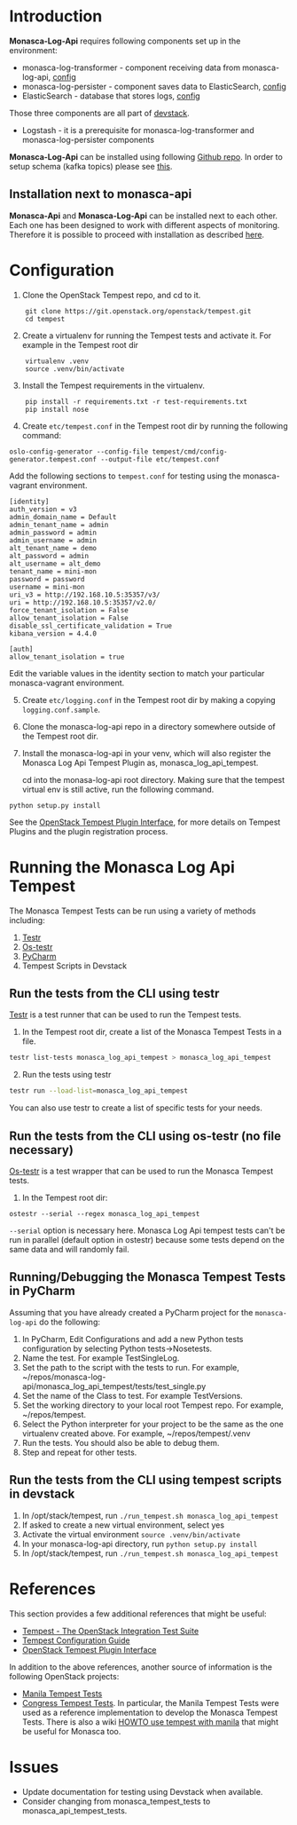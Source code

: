 # Introduction

**Monasca-Log-Api** requires following components set up in the environment:

* monasca-log-transformer - component receiving data from monasca-log-api, [config](../devstack/files/transformer.conf)
* monasca-log-persister - component saves data to ElasticSearch, [config](../devstack/files/persister.conf)
* ElasticSearch - database that stores logs, [config](../devstack/files/elasticsearch.yml)

Those three components are all part of [devstack](https://github.com/openstack/monasca-api/tree/master/devstack).

* Logstash - it is a prerequisite for monasca-log-transformer and monasca-log-persister components

**Monasca-Log-Api** can be installed using following [Github repo](https://github.com/openstack/monasca-log-api/).
In order to setup schema (kafka topics) please see [this](https://github.com/openstack/monasca-log-api/blob/master/devstack/plugin.sh#L198).

## Installation next to monasca-api

**Monasca-Api** and  **Monasca-Log-Api** can be installed next to each other.
Each one has been designed to work with different aspects of monitoring.
Therefore it is possible to proceed with installation as described
[here](https://github.com/openstack/monasca-log-api/blob/master/devstack/).

# Configuration
1. Clone the OpenStack Tempest repo, and cd to it.

```
    git clone https://git.openstack.org/openstack/tempest.git
    cd tempest
```

2. Create a virtualenv for running the Tempest tests and activate it.
For example in the Tempest root dir

```
    virtualenv .venv
    source .venv/bin/activate
```

3. Install the Tempest requirements in the virtualenv.

```
    pip install -r requirements.txt -r test-requirements.txt
    pip install nose
```

4. Create ```etc/tempest.conf``` in the Tempest root dir by
running the following command:

 ```
 oslo-config-generator --config-file tempest/cmd/config-generator.tempest.conf --output-file etc/tempest.conf
 ```

 Add the following sections to ```tempest.conf``` for testing
 using the monasca-vagrant environment.

 ```
 [identity]
 auth_version = v3
 admin_domain_name = Default
 admin_tenant_name = admin
 admin_password = admin
 admin_username = admin
 alt_tenant_name = demo
 alt_password = admin
 alt_username = alt_demo
 tenant_name = mini-mon
 password = password
 username = mini-mon
 uri_v3 = http://192.168.10.5:35357/v3/
 uri = http://192.168.10.5:35357/v2.0/
 force_tenant_isolation = False
 allow_tenant_isolation = False
 disable_ssl_certificate_validation = True
 kibana_version = 4.4.0

 [auth]
 allow_tenant_isolation = true
 ```

 Edit the variable values in the identity section to match your particular
 monasca-vagrant environment.

5. Create ```etc/logging.conf``` in the Tempest root dir by making a copying
```logging.conf.sample```.

6. Clone the monasca-log-api repo in a directory somewhere outside of the
Tempest root dir.

7. Install the monasca-log-api in your venv, which will also register
   the Monasca Log Api Tempest Plugin as, monasca_log_api_tempest.

   cd into the monasa-log-api root directory. Making sure that the tempest
   virtual env is still active, run the following command.

 ```
 python setup.py install
 ```

See the [OpenStack Tempest Plugin
Interface](http://docs.openstack.org/developer/tempest/plugin.html), for more
details on Tempest Plugins and the plugin registration process.

# Running the Monasca Log Api Tempest
The Monasca Tempest Tests can be run using a variety of methods including:
1. [Testr](https://wiki.openstack.org/wiki/Testr)
2. [Os-testr](http://docs.openstack.org/developer/os-testr/)
3. [PyCharm](https://www.jetbrains.com/pycharm/)
4. Tempest Scripts in Devstack

## Run the tests from the CLI using testr

[Testr](https://wiki.openstack.org/wiki/Testr) is a test runner that can be used to run the Tempest tests.

1. In the Tempest root dir, create a list of the Monasca Tempest Tests in a file.

 ```sh
 testr list-tests monasca_log_api_tempest > monasca_log_api_tempest
 ```

2. Run the tests using testr

 ```sh
 testr run --load-list=monasca_log_api_tempest
 ```

You can also use testr to create a list of specific tests for your needs.

## Run the tests from the CLI using os-testr (no file necessary)
[Os-testr](http://docs.openstack.org/developer/os-testr/) is a test wrapper
that can be used to run the Monasca Tempest tests.

1. In the Tempest root dir:

 ```
 ostestr --serial --regex monasca_log_api_tempest
 ```

 ```--serial``` option is necessary here. Monasca Log Api tempest tests can't
 be run in parallel (default option in ostestr) because some tests depend on the
 same data and will randomly fail.

## Running/Debugging the Monasca Tempest Tests in PyCharm

Assuming that you have already created a PyCharm project for the
```monasca-log-api``` do the following:

1. In PyCharm, Edit Configurations and add a new Python tests configuration by selecting Python tests->Nosetests.
2. Name the test. For example TestSingleLog.
3. Set the path to the script with the tests to run. For example, ~/repos/monasca-log-api/monasca_log_api_tempest/tests/test_single.py
4. Set the name of the Class to test. For example TestVersions.
5. Set the working directory to your local root Tempest repo. For example, ~/repos/tempest.
6. Select the Python interpreter for your project to be the same as the one virtualenv created above. For example, ~/repos/tempest/.venv
7. Run the tests. You should also be able to debug them.
8. Step and repeat for other tests.

## Run the tests from the CLI using tempest scripts in devstack

1. In /opt/stack/tempest, run ```./run_tempest.sh monasca_log_api_tempest```
2. If asked to create a new virtual environment, select yes
3. Activate the virtual environment ```source .venv/bin/activate```
4. In your monasca-log-api directory, run ```python setup.py install```
5. In /opt/stack/tempest, run ```./run_tempest.sh monasca_log_api_tempest```

# References
This section provides a few additional references that might be useful:
* [Tempest - The OpenStack Integration Test Suite](http://docs.openstack.org/developer/tempest/overview.html#quickstart)
* [Tempest Configuration Guide](https://github.com/openstack/tempest/blob/master/doc/source/configuration.rst#id1)
* [OpenStack Tempest Plugin Interface](http://docs.openstack.org/developer/tempest/plugin.html)

In addition to the above references, another source of information is the following OpenStack projects:
* [Manila Tempest Tests](https://github.com/openstack/manila/tree/master/manila_tempest_tests)
* [Congress Tempest Tests](https://github.com/openstack/congress/tree/master/congress_tempest_tests).
In particular, the Manila Tempest Tests were used as a reference implementation to develop the Monasca Tempest Tests.
There is also a wiki [HOWTO use tempest with manila](https://wiki.openstack.org/wiki/Manila/docs/HOWTO_use_tempest_with_manila) that might be useful for Monasca too.

# Issues
* Update documentation for testing using Devstack when available.
* Consider changing from monasca_tempest_tests to monasca_api_tempest_tests.
